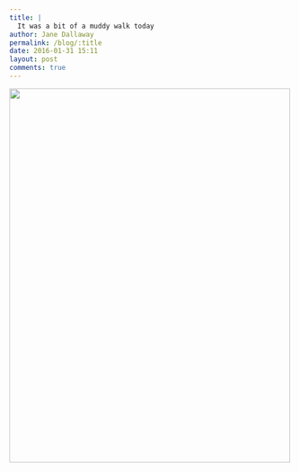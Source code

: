 ```yaml
---
title: |
  It was a bit of a muddy walk today
author: Jane Dallaway
permalink: /blog/:title
date: 2016-01-31 15:11
layout: post
comments: true
---
```


<div><a href="http://static.skitters.dallaway.com/JAtp_FullSizeRender.jpg"><img src="http://static.skitters.dallaway.com/JAtp_thumb_FullSizeRender.jpg" width="500" height="667"/></a></div>



  

      
